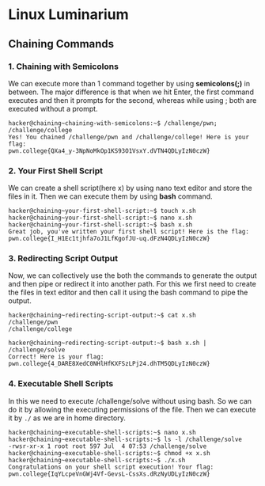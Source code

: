 # Linux Luminarium  
## Chaining Commands  

### 1. Chaining with Semicolons   
We can execute more than 1 command together by using **semicolons(;)** in between. The major difference is that when we hit Enter, the 
first command executes and then it prompts for the second, whereas while using ; both are executed without a prompt.  
```
hacker@chaining~chaining-with-semicolons:~$ /challenge/pwn; /challenge/college
Yes! You chained /challenge/pwn and /challenge/college! Here is your flag:
pwn.college{QXa4_y-3NpNoMkOp1KS93O1VsxY.dVTN4QDLyIzN0czW}
```

### 2. Your First Shell Script  
We can create a shell script(here x) by using nano text editor and store the files in it. Then we can execute them by using 
**bash** command.   
```
hacker@chaining~your-first-shell-script:~$ touch x.sh
hacker@chaining~your-first-shell-script:~$ nano x.sh
hacker@chaining~your-first-shell-script:~$ bash x.sh
Great job, you've written your first shell script! Here is the flag:
pwn.college{I_H1Ec1tjhfa7oJ1LfKgofJU-uq.dFzN4QDLyIzN0czW}
```

### 3. Redirecting Script Output  
Now, we can collectively use the both the commands to generate the output and then pipe or redirect it into another path. For this
 we first need to create the files in text editor and then call it using the bash command to pipe the output.  
 ```
hacker@chaining~redirecting-script-output:~$ cat x.sh
/challenge/pwn
/challenge/college

hacker@chaining~redirecting-script-output:~$ bash x.sh | /challenge/solve
Correct! Here is your flag:
pwn.college{4_DARE8XedC0NHlHfKXFSzLPj24.dhTM5QDLyIzN0czW}
```

### 4. Executable Shell Scripts  
In this we need to execute /challenge/solve without using bash. So we can do it by allowing the executing permissions of the file. Then we can execute it by `./` as we are in home directory.  
```
hacker@chaining~executable-shell-scripts:~$ nano x.sh
hacker@chaining~executable-shell-scripts:~$ ls -l /challenge/solve
-rwsr-xr-x 1 root root 597 Jul  4 07:53 /challenge/solve
hacker@chaining~executable-shell-scripts:~$ chmod +x x.sh
hacker@chaining~executable-shell-scripts:~$ ./x.sh
Congratulations on your shell script execution! Your flag:
pwn.college{IqYLcpeVnGWj4Vf-GevsL-CssXs.dRzNyUDLyIzN0czW}
```



